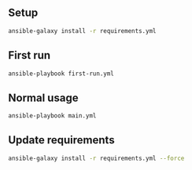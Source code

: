 ## Setup
```bash
ansible-galaxy install -r requirements.yml
```

## First run
```bash
ansible-playbook first-run.yml
```

## Normal usage
```bash
ansible-playbook main.yml
```

## Update requirements
```bash
ansible-galaxy install -r requirements.yml --force
```

